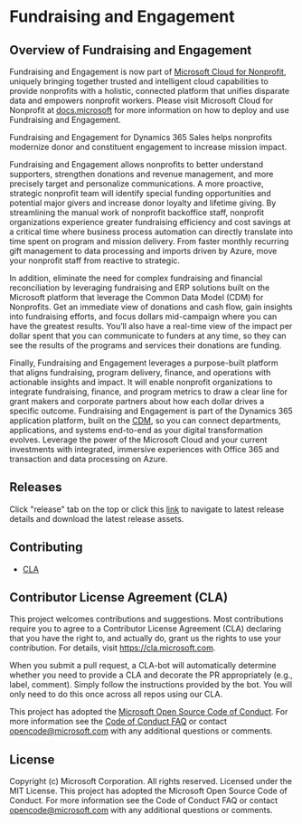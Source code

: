 # Fundraising and Engagement

## Overview of Fundraising and Engagement

Fundraising and Engagement is now part of [Microsoft Cloud for Nonprofit](https://www.microsoft.com/en-us/nonprofits/microsoft-cloud-for-nonprofit), uniquely bringing together trusted and intelligent cloud capabilities to provide nonprofits with a holistic, connected platform that unifies disparate data and empowers nonprofit workers. Please visit Microsoft Cloud for Nonprofit at [docs.microsoft](https://aka.ms/DeployMicrosoftCloudForNonprofit) for more information on how to deploy and use Fundraising and Engagement.

Fundraising and Engagement for Dynamics 365 Sales helps nonprofits modernize donor and constituent engagement to increase mission impact.

Fundraising and Engagement allows nonprofits to better understand supporters, strengthen donations and revenue management, and more precisely target and personalize communications.  A more proactive, strategic nonprofit team will identify special funding opportunities and potential major givers and increase donor loyalty and lifetime giving. By streamlining the manual work of nonprofit backoffice staff, nonprofit organizations experience greater fundraising efficiency and cost savings at a critical time where business process automation can directly translate into time spent on program and mission delivery. From faster monthly recurring gift management to data processing and imports driven by Azure, move your nonprofit staff from reactive to strategic.

In addition, eliminate the need for complex fundraising and financial reconciliation by leveraging fundraising and ERP solutions built on the Microsoft platform that leverage the Common Data Model (CDM) for Nonprofits. Get an immediate view of donations and cash flow, gain insights into fundraising efforts, and focus dollars mid-campaign where you can have the greatest results. You’ll also have a real-time view of the impact per dollar spent that you can communicate to funders at any time, so they can see the results of the programs and services their donations are funding.

Finally, Fundraising and Engagement leverages a purpose-built platform that aligns fundraising, program delivery, finance, and operations with actionable insights and impact. It will enable nonprofit organizations to integrate fundraising, finance, and program metrics to draw a clear line for grant makers and corporate partners about how each dollar drives a specific outcome. Fundraising and Engagement is part of the Dynamics 365 application platform, built on the [CDM](https://appsource.microsoft.com/en-us/product/dynamics-365/msnfp.msftnonprofitcommondatamodel?tab=Overview), so you can connect departments, applications, and systems end-to-end as your digital transformation evolves. Leverage the power of the Microsoft Cloud and your current investments with integrated, immersive experiences with Office 365 and transaction and data processing on Azure.

## Releases

Click "release" tab on the top or click this [link](https://github.com/microsoft/fundraising-and-engagement/releases) to navigate to latest release details and download the latest release assets.

## Contributing

* [CLA](#Contributor-License-Agreement-(CLA))

## Contributor License Agreement (CLA)

This project welcomes contributions and suggestions.  Most contributions require you to agree to a
Contributor License Agreement (CLA) declaring that you have the right to, and actually do, grant us
the rights to use your contribution. For details, visit https://cla.microsoft.com.

When you submit a pull request, a CLA-bot will automatically determine whether you need to provide
a CLA and decorate the PR appropriately (e.g., label, comment). Simply follow the instructions
provided by the bot. You will only need to do this once across all repos using our CLA.

This project has adopted the [Microsoft Open Source Code of Conduct](https://opensource.microsoft.com/codeofconduct/).
For more information see the [Code of Conduct FAQ](https://opensource.microsoft.com/codeofconduct/faq/) or
contact [opencode@microsoft.com](mailto:opencode@microsoft.com) with any additional questions or comments.

## License

Copyright (c) Microsoft Corporation. All rights reserved.
Licensed under the MIT License.
This project has adopted the Microsoft Open Source Code of Conduct. For more information see the Code of Conduct FAQ or contact opencode@microsoft.com with any additional questions or comments.
